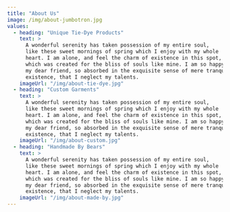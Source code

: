 ```yaml
---
title: "About Us"
image: /img/about-jumbotron.jpg
values:
  - heading: "Unique Tie-Dye Products"
    text: >
      A wonderful serenity has taken possession of my entire soul, 
      like these sweet mornings of spring which I enjoy with my whole 
      heart. I am alone, and feel the charm of existence in this spot, 
      which was created for the bliss of souls like mine. I am so happy, 
      my dear friend, so absorbed in the exquisite sense of mere tranquil 
      existence, that I neglect my talents.
    imageUrl: "/img/about-tie-dye.jpg"
  - heading: "Custom Garments"
    text: >
      A wonderful serenity has taken possession of my entire soul, 
      like these sweet mornings of spring which I enjoy with my whole 
      heart. I am alone, and feel the charm of existence in this spot, 
      which was created for the bliss of souls like mine. I am so happy, 
      my dear friend, so absorbed in the exquisite sense of mere tranquil 
      existence, that I neglect my talents.
    imageUrl: "/img/about-custom.jpg"
  - heading: "Handmade By Bears"
    text: >
      A wonderful serenity has taken possession of my entire soul, 
      like these sweet mornings of spring which I enjoy with my whole 
      heart. I am alone, and feel the charm of existence in this spot, 
      which was created for the bliss of souls like mine. I am so happy, 
      my dear friend, so absorbed in the exquisite sense of mere tranquil 
      existence, that I neglect my talents.
    imageUrl: "/img/about-made-by.jpg"
---
```

